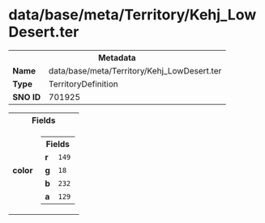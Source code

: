 <h1>data/base/meta/Territory/Kehj_LowDesert.ter</h1><table><tr><th colspan="100%">Metadata</th></tr><tr><td><b>Name</b></td><td>data/base/meta/Territory/Kehj_LowDesert.ter</td></tr><tr><td><b>Type</b></td><td>TerritoryDefinition</td></tr><tr><td><b>SNO ID</b></td><td>701925</td></tr></table>

<table><tr><th colspan="100%">Fields</th></tr><tr><td><b>color</b></td><td><table><tr><th colspan="100%">Fields</th></tr><tr><td><b>r</b></td><td><code>149</code></td></tr><tr><td><b>g</b></td><td><code>18</code></td></tr><tr><td><b>b</b></td><td><code>232</code></td></tr><tr><td><b>a</b></td><td><code>129</code></td></tr></table>

</td></tr></table>

